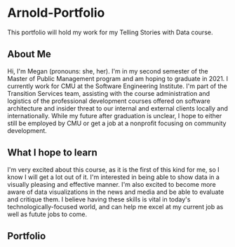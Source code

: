 # Arnold-Portfolio
This portfolio will hold my work for my Telling Stories with Data course.

## About Me
Hi, I'm Megan (pronouns: she, her). I'm in my second semester of the Master of Public Management program and am hoping to graduate in 2021. 
I currently work for CMU at the Software Engineering Institute. I'm part of the Transition Services team, assisting with the course administration and logistics of the professional development courses offered on software architecture and insider threat to our internal and external clients locally and internationally. While my future after graduation is unclear, I hope to either still be employed by CMU or get a job at a nonprofit focusing on community development.

## What I hope to learn
I'm very excited about this course, as it is the first of this kind for me, so I know I will get a lot out of it. I'm interested in being able to show data in a visually pleasing and effective manner. I'm also excited to become more aware of data visualizations in the news and media and be able to evaluate and critique them. I believe having these skills is vital in today's technologically-focused world, and can help me excel at my current job as well as futute jobs to come.

## Portfolio
